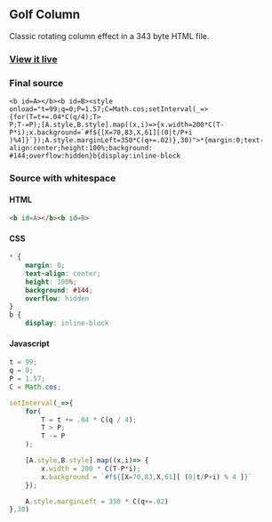 ## Golf Column

Classic rotating column effect in a 343 byte HTML file.

### [View it live](https://jaburns.github.io/golfcolumn/)

### Final source
```
<b id=A></b><b id=B><style onload="t=99;q=0;P=1.57;C=Math.cos;setInterval(_=>{for(T=t+=.04*C(q/4);T>
P;T-=P);[A.style,B.style].map((x,i)=>{x.width=200*C(T-P*i);x.background=`#f${[X=70,83,X,61][(0|t/P+i
)%4]}`});A.style.marginLeft=350*C(q+=.02)},30)">*{margin:0;text-align:center;height:100%;background:
#144;overflow:hidden}b{display:inline-block
```

### Source with whitespace

#### HTML
```html
<b id=A></b><b id=B>
```

#### CSS
```css
* {
    margin: 0;
    text-align: center;
    height: 100%;
    background: #144;
    overflow: hidden
}
b {
    display: inline-block
```

#### Javascript
```javascript
t = 99;
q = 0;
P = 1.57;
C = Math.cos;

setInterval(_=>{
    for(
        T = t += .04 * C(q / 4);
        T > P;
        T -= P
    );

    [A.style,B.style].map((x,i)=> {
        x.width = 200 * C(T-P*i);
        x.background = `#f${[X=70,83,X,61][ (0|t/P+i) % 4 ]}`
    });

    A.style.marginLeft = 350 * C(q+=.02)
},30)
```
